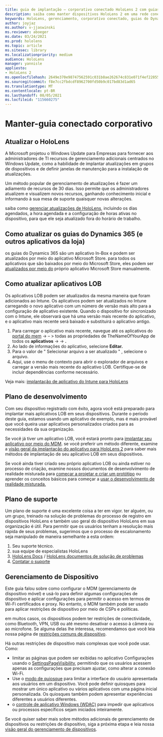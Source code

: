 ```yaml
---
title: guia de implantação – corporativo conectado HoloLens 2 com guias do Dynamics 365 – manter
description: saiba como manter dispositivos HoloLens 2 em uma rede conectada corporativa com os guias do Dynamics 365.
keywords: HoloLens, gerenciamento, corporativo conectado, guias do Dynamics 365, AAD, Azure AD, MDM, gerenciamento de dispositivo móvel
author: joyjaz
ms.author: v-jjaswinski
ms.reviewer: aboeger
ms.date: 03/24/2021
ms.prod: hololens
ms.topic: article
ms.sitesec: library
ms.localizationpriority: medium
audience: HoloLens
manager: yannisle
appliesto:
- HoloLens 2
ms.openlocfilehash: 2649e370e98747562591c031b8ae262674c831e071f4ef228557dda66d2dc768
ms.sourcegitcommit: f8e7cc2fbdcdf8962700fd50b9c017bd83d1ad65
ms.translationtype: MT
ms.contentlocale: pt-BR
ms.lasthandoff: 08/05/2021
ms.locfileid: "115660275"
---
```

# <a name="maintain---corporate-connected-guide"></a>Manter-guia conectado corporativo

## <a name="update-hololens"></a>Atualizar o HoloLens

A Microsoft projetou o Windows Update para Empresas para fornecer aos administradores de TI recursos de gerenciamento adicionais centrados no Windows Update, como a habilidade de implantar atualizações em grupos de dispositivos e de definir janelas de manutenção para a instalação de atualizações.

Um método popular de gerenciamento de atualizações é fazer um adiamento de recursos de 30 dias. Isso permite que os administradores atualizem e visualizem novos recursos, ganhando conhecimento inicial e informando à sua mesa de suporte quaisquer novas alterações.

saiba como [gerenciar atualizações de HoloLens](/hololens/hololens-updates), incluindo os dias agendados, a hora agendada e a configuração de horas ativas no dispositivo, para que ele seja atualizado fora do horário de trabalho.

## <a name="how-to-update-dynamics-365-guides-and-other-store-apps"></a>Como atualizar os guias do Dynamics 365 (e outros aplicativos da loja)

os guias do Dynamics 365 são um aplicativo In-Box e podem ser atualizados por meio do aplicativo Microsoft Store. para todos os aplicativos que são baixados por meio do Microsoft Store, eles podem ser [atualizados por meio do](/hololens/holographic-store-apps#update-apps) próprio aplicativo Microsoft Store manualmente.

## <a name="how-to-update-lob-apps"></a>Como atualizar aplicativos LOB

Os aplicativos LOB podem ser atualizados da mesma maneira que foram adicionados ao Intune. Os aplicativos podem ser atualizados no Intune carregando o novo aplicativo com um número de versão mais alto para a configuração de aplicativo existente. Quando o dispositivo for sincronizado com o Intune, ele observará que há uma versão mais recente do aplicativo, e o aplicativo mais recente será baixado e substituirá o aplicativo antigo.

1. Para carregar o aplicativo mais recente, navegue até os aplicativos do [portal do mem](https://endpoint.microsoft.com/#home)  ->   – > todas as propriedades de TheNameOfYourApp de todos os **aplicativos**  ->    ->  **.**
2. Ao lado de informações do aplicativo, selecione **Editar.**
3. Para o valor de &quot; Selecionar arquivo a ser atualizado &quot; , selecione o arquivo.
4. Aqui, use o menu de contexto para abrir o explorador de arquivos e carregar a versão mais recente do aplicativo LOB. Certifique-se de incluir dependências conforme necessário.

Veja mais: [implantação de aplicativo do Intune para HoloLens](/hololens/app-deploy-intune)

## <a name="development-plan"></a>Plano de desenvolvimento

Com seu dispositivo registrado com êxito, agora você está preparado para implantar mais aplicativos LOB em seus dispositivos. Durante o período deste guia, estamos usando um aplicativo de exemplo, mas é mais provável que você queira usar aplicativos personalizados criados para as necessidades da sua organização.

Se você já tiver um aplicativo LOB, você estará pronto para [implantar seu aplicativo por meio do MDM](/hololens/app-deploy-intune). se você preferir um método diferente, examine a [visão geral da implantação do aplicativo para HoloLens 2](/hololens/app-deploy-overview) para saber mais métodos de implantação de seu aplicativo LOB em seus dispositivos.

Se você ainda tiver criado seu próprio aplicativo LOB ou ainda estiver no processo de criação, examine nossos documentos de desenvolvimento de realidade misturada para [começar a projetar e criar um protótipo](/windows/mixed-reality/design/design) ou aprender os conceitos básicos para começar a [usar o desenvolvimento de realidade misturada.](/windows/mixed-reality/discover/get-started-with-mr)

## <a name="support-plan"></a>Plano de suporte

Um plano de suporte é uma excelente coisa a ter em vigor. ter alguém, ou um grupo, treinado na solução de problemas do processo de registro em dispositivos HoloLens e também uso geral do dispositivo HoloLens em sua organização é útil. Para permitir que os usuários tenham a resolução mais rápida de seus problemas, sugerimos que o processo de escalonamento seja manipulado de maneira semelhante a esta ordem:

1. Seu suporte técnico.
2. sua equipe de especialistas HoloLens
3. [HoloLens Docs](/hololens/)  /  [HoloLens documentos de solução de problemas](/hololens/hololens-troubleshooting)
4. [Contatar o suporte](https://support.serviceshub.microsoft.com/supportforbusiness/create?sapId=e9391227-fa6d-927b-0fff-f96288631b8f)

## <a name="device-management"></a>Gerenciamento de Dispositivo

Este guia falou sobre como configurar o MDM (gerenciamento de dispositivo móvel) e usá-lo para definir algumas configurações de dispositivo e aplicar configurações para permitir o acesso em termos de Wi-Fi certificados e proxy. No entanto, o MDM também pode ser usado para aplicar restrições de dispositivo por meio de CSPs e políticas.

em muitos casos, os dispositivos podem ter restrições de conectividade, como Bluetooth, VPN, USB ou até mesmo desativar o acesso à câmera ou ao microfone. Se alguma delas lhe interessa, recomendamos que você leia nossa página de [restrições comuns de dispositivo](/hololens/hololens-common-device-restrictions).

Há outras restrições de dispositivo mais complexas que você pode usar. Como:

- limitar as páginas que podem ser exibidas no aplicativo Configurações usando o [SettingsPageVisibility](/hololens/settings-uri-list), permitindo que os usuários acessem apenas as configurações que precisam ajustar, como alterar a conexão Wi-Fi.
- Use o [modo de quiosque](/hololens/hololens-kiosk) para limitar a interface do usuário apresentada aos usuários em um dispositivo. Você pode definir quiosques para mostrar um único aplicativo ou vários aplicativos com uma página inicial personalizada. Os quiosques também podem apresentar experiências diferentes a usuários diferentes.
- o [controle de aplicativo Windows (WDAC)](/hololens/windows-defender-application-control-wdac) para impedir que aplicativos ou processos específicos sejam iniciados inteiramente.

Se você quiser saber mais sobre métodos adicionais de gerenciamento de dispositivos ou restrições de dispositivo, siga a próxima etapa e leia nossa [visão geral do gerenciamento de dispositivos](/hololens/hololens-csp-policy-overview).





